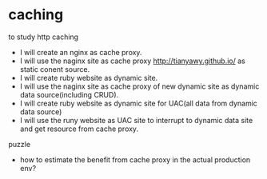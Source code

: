# caching
to study http caching
* I will create an nginx as cache proxy.
* I will use the naginx site as cache proxy http://tianyawy.github.io/ as static conent source.
* I will create ruby website as dynamic site.
* I will use the naginx site as cache proxy of new dynamic site as dynamic data source(including CRUD).
* I will create ruby website as dynamic site for UAC(all data from dynamic data source)
* I will use the runy website as UAC site to interrupt to dynamic data site and get resource from cache proxy.

puzzle
* how to estimate the benefit from cache proxy in the actual production env?
